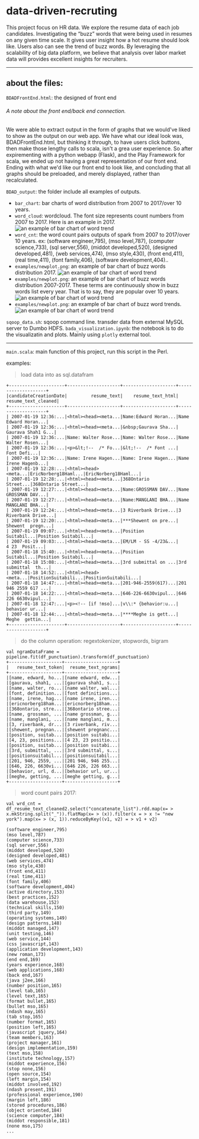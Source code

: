 # data-driven-recruting
This project focus on HR data. We explore the resume data of each job candidates. Investigating the “buzz” words that were being used in resumes on any given time scale. It gives user insight how a hot resume should look like. Users also can see the trend of buzz words. By leveraging the scalability of big data platform, we believe that analysis over labor market data will provides excellent insights for recruiters.

***

## about the files:
`BDADFrontEnd.html`: the designed of front end

###### A note about the front end/back end connection.
We were able to extract output in the form of graphs that we would've liked to show as the output on our web app. We have what our ideal look was, BDADFrontEnd.html, but thinking it through, to have users click buttons, then make those lengthy calls to scala, isn't a grea user experience. So after expirementing with a python webapp (Flask), and the Play Framework for scala, we ended up not having a great representation of our front end. Ending with what we'd like our front end to look like, and concluding that all graphs should be preloaded, and merely displayed, rather than recalculated.

`BDAD_output`: the folder include all examples of outputs.
- `bar_chart`: bar charts of word distribution from 2007 to 2017/over 10 years.
- `word_cloud`: wordcloud. The font size represents count numbers from 2007 to 2017. Here is an example in 2017.
![an example of bar chart of word trend](https://github.com/o9812/data-driven-recruting/blob/master/BDAD_output/word_cloud/wrd_cnt_sort_2017.png)
- `word_cnt`: the word count pairs outputs of spark from 2007 to 2017/over 10 years. ex: (software engineer,795), (mso level,787), (computer science,733), (sql server,556), (middot developed,520), (designed developed,481), (web services,474), (mso style,430), (front end,411), (real time,411), (font family,406), (software development,404)..
 - `examples/newplot.png`: an example of bar chart of buzz words distribution 2017. 
 ![an example of bar chart of word trend](https://github.com/o9812/data-driven-recruting/blob/master/BDAD_output/example/top2007.png)
 - `examples/newplot.png`: an example of bar chart of buzz words distribution 2007-2017. These terms are continuously show in buzz words list every year. That is to say, they are popular over 10 years.
![an example of bar chart of word trend](https://github.com/o9812/data-driven-recruting/blob/master/BDAD_output/example/buzzword07to17.png)
- `examples/newplot.png`: an example of bar chart of buzz word trends.  
![an example of bar chart of word trend](https://github.com/o9812/data-driven-recruting/tree/master/BDAD_output/example/newplot.png)

`sqoop_data.sh`: sqoop command line. transder data from external MySQL server to Dumbo HDFS.
`bada_visualization.ipynb`: the notebook is to do the visualizatin and plots. Mainly using ```plotly``` external tool.
***
`main.scala`: main function of this project, run this script in the Perl.

examples:

> load data into as sql.datafram
```
+---------------------+--------------------+--------------------+--------------------+
|candidateCreationDate|         resume_text|    resume_text_html| resume_text_cleaned|
+---------------------+--------------------+--------------------+--------------------+
| 2007-01-19 12:36:...|<html><head><meta...|Name:Edward Horan...|Name Edward Horan...|
| 2007-01-19 12:36:...|<html><head><meta...|&nbsp;Gaurava Sha...|  Gaurava Shah1 G...|
| 2007-01-19 12:36:...|Name: Walter Rose...|Name: Walter Rose...|Name Walter Rosen...|
| 2007-01-19 12:36:...|<p>&lt;!--  /* Fo...|&lt;!--  /* Font ...|        Font Defi...|
| 2007-01-19 12:36:...|Name: Irene Hagen...|Name: Irene Hagen...|Name Irene Hagenb...|
| 2007-01-19 12:28:...|<html><head><meta...|EricNorberg18Haml...|EricNorberg18Haml...|
| 2007-01-19 12:28:...|<html><head><meta...|368Ontario Street...|368Ontario Street...|
| 2007-01-19 12:27:...|<html><head><meta...|Name:GROSSMAN DAV...|Name GROSSMAN DAV...|
| 2007-01-19 12:27:...|<html><head><meta...|Name:MANGLANI BHA...|Name MANGLANI BHA...|
| 2007-01-19 12:24:...|<html><head><meta...|3 Riverbank Drive...|3 Riverbank Drive...|
| 2007-01-19 12:20:...|<html><head><meta...|***Shewent on pre...|   Shewent  pregn...|
| 2007-01-19 09:07:...|<html><head><meta...|Position Suitabil...|Position Suitabil...|
| 2007-01-19 09:03:...|<html><head><meta...|EM/LM - SS -4/23&...|      4 23  Posit...|
| 2007-01-18 15:40:...|<html><head><meta...|Position Suitabil...|Position Suitabil...|
| 2007-01-18 15:08:...|<html><head><meta...|3rd submittal on ...|3rd submittal  th...|
| 2007-01-18 14:52:...|<html><head><meta...|PositionSuitabili...|PositionSuitabili...|
| 2007-01-18 14:47:...|<html><head><meta...|201-946-2559(617)...|201 946 2559 617 ...|
| 2007-01-18 14:22:...|<html><head><meta...|646-226-6630vipul...|646 226 6630vipul...|
| 2007-01-18 12:47:...|<p><!-- [if !mso]...|v\\:* {behavior:u...|      behavior ur...|
| 2007-01-18 12:44:...|<html><head><meta...|****Meghe is gett...|    Meghe  gettin...|
+---------------------+--------------------+--------------------+--------------------+
```

> do the column operation: regextokenizer, stopwords, bigram
```
val ngramDataFrame = pipeline.fit(df_punctuation).transform(df_punctuation)
+--------------------+--------------------+
|   resume_text_token|  resume_text_ngrams|
+--------------------+--------------------+
|[name, edward, ho...|[name edward, edw...|
|[gaurava, shah1, ...|[gaurava shah1, s...|
|[name, walter, ro...|[name walter, wal...|
|[font, definition...|[font definitions...|
|[name, irene, hag...|[name irene, iren...|
|[ericnorberg18ham...|[ericnorberg18ham...|
|[368ontario, stre...|[368ontario stree...|
|[name, grossman, ...|[name grossman, g...|
|[name, manglani, ...|[name manglani, m...|
|[3, riverbank, dr...|[3 riverbank, riv...|
|[shewent, pregnan...|[shewent pregnanc...|
|[position, suitab...|[position suitabi...|
|[4, 23, positions...|[4 23, 23 positio...|
|[position, suitab...|[position suitabi...|
|[3rd, submittal, ...|[3rd submittal, s...|
|[positionsuitabil...|[positionsuitabil...|
|[201, 946, 2559, ...|[201 946, 946 255...|
|[646, 226, 6630vi...|[646 226, 226 663...|
|[behavior, url, d...|[behavior url, ur...|
|[meghe, getting, ...|[meghe getting, g...|
+--------------------+--------------------+
```

> word count pairs 2017:
```
val wrd_cnt = df_resume_text_cleaned2.select("concatenate_list").rdd.map(x= > x.mkString.split("_")).flatMap(x= > (x)).filter(x = > x != "new york").map(x= > (x, 1)).reduceByKey((v1, v2) = > v1 + v2)

(software engineer,795)
(mso level,787)
(computer science,733)
(sql server,556)
(middot developed,520)
(designed developed,481)
(web services,474)
(mso style,430)
(front end,411)
(real time,411)
(font family,406)
(software development,404)
(active directory,153)
(best practices,152)
(data warehouse,152)
(technical skills,150)
(third party,149)
(operating systems,149)
(design patterns,148)
(middot managed,147)
(unit testing,146)
(web service,144)
(css javascript,143)
(application development,143)
(new roman,173)
(end end,169)
(years experience,168)
(web applications,168)
(back end,167)
(java j2ee,166)
(number position,165)
(level tab,165)
(level text,165)
(format bullet,165)
(bullet mso,165)
(ndash may,165)
(tab stop,165)
(number format,165)
(position left,165)
(javascript jquery,164)
(team members,163)
(project manager,161)
(design implementation,159)
(text mso,158)
(institute technology,157)
(middot experience,156)
(stop none,156)
(open source,154)
(left margin,154)
(middot involved,192)
(ndash present,191)
(professional experience,190)
(margin left,186)
(stored procedures,186)
(object oriented,184)
(science computer,184)
(middot responsible,181)
(none mso,175)
...
```
